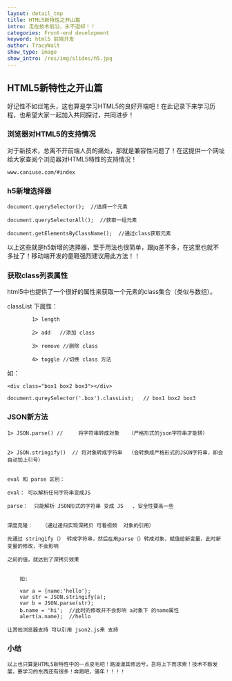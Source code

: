 ```yaml
---
layout: detail_tmp
title: HTML5新特性之开山篇
intro: 走在技术前沿，永不退却！！
categories: Front-end development
keyword: html5 前端开发
author: TracyWalt
show_type: image
show_intro: /res/img/slides/h5.jpg
---
```



## HTML5新特性之开山篇 ##

好记性不如烂笔头，这也算是学习HTML5的良好开端吧！在此记录下来学习历程，也希望大家一起加入共同探讨，共同进步！

### 浏览器对HTML5的支持情况 ###

对于新技术，总离不开前端人员的痛处，那就是兼容性问题了！在这提供一个网址给大家查阅个浏览器对HTML5特性的支持情况！

	www.caniuse.com/#index

	
### h5新增选择器 ###

	document.querySelector();  //选择一个元素

	document.querySelectorAll();  //获取一组元素

	document.getElementsByClassName();  //通过class获取元素

以上这些就是h5新增的选择器，至于用法也很简单，跟jq差不多，在这里也就不多扯了！移动端开发的童鞋强烈建议用此方法！！


### 获取class列表属性 ###

html5中也提供了一个很好的属性来获取一个元素的class集合（类似与数组）。

classList 下属性：

			1> length

			2> add   //添加 class

			3> remove //删除 class

			4> toggle //切换 class 方法
	
如：

	<div class="box1 box2 box3"></div>
	
	document.qureySelector('.box').classList;   // box1 box2 box3


### JSON新方法 ###


	1> JSON.parse() //     将字符串转成对象   （严格形式的json字符串才能转）


	2> JSON.stringify()  // 将对象转成字符串  （会转换成严格形式的JSON字符串，即会自动加上引号）


	eval 和 parse 区别：
	
	eval： 可以解析任何字符串变成JS

	parse：	只能解析 JSON形式的字符串 变成 JS   、安全性要高一些


	深度克隆：   （通过递归实现深拷贝 可看视频  对象的引用）

	先通过 stringify（） 转成字符串，然后在用parse（）转成对象，赋值给新变量，此时新变量的修改，不会影响

	之前的值，就达到了深拷贝效果


		如: 
		
		var a = {name:'hello'};
		var str = JSON.stringify(a);
		var b = JSON.parse(str);
		b.name = 'hi';  //此时的修改并不会影响 a对象下 的name属性
		alert(a.name);  //hello

	让其他浏览器支持 可以引用 json2.js来 支持
	
### 小结 ###

	以上也只算是HTML5新特性中的一点皮毛吧！路漫漫其修远兮，吾将上下而求索！技术不断发展，要学习的东西还有很多！奔跑吧，骚年！！！！